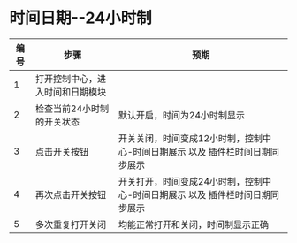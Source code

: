 # 时间日期--24小时制

| 编号 | 步骤                                          | 预期                 |
| ---- | --------------------------------------------- | ------------------- |
| 1    |  打开控制中心，进入时间和日期模块  |         |
| 2    |  检查当前24小时制的开关状态  |     默认开启，时间为24小时制显示    |
| 3    |  点击开关按钮  | 开关关闭，时间变成12小时制，控制中心-时间日期展示 以及 插件栏时间日期同步展示 |
| 4    |  再次点击开关按钮  | 开关打开，时间变成24小时制，控制中心-时间日期展示 以及 插件栏时间日期同步展示  |
| 5    |  多次重复打开关闭  |  均能正常打开和关闭，时间制显示正确  |